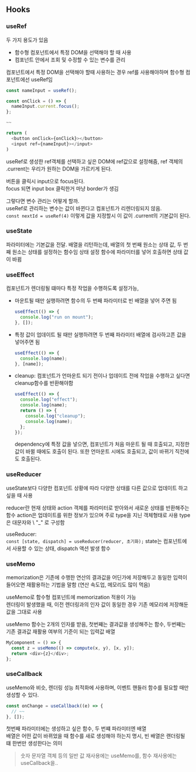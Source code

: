 ## Hooks

### useRef

두 가지 용도가 있음

- 함수형 컴포넌트에서 특정 DOM을 선택해야 할 때 사용
- 컴포넌트 안에서 조회 및 수정할 수 있는 변수를 관리

컴포넌트에서 특정 DOM을 선택해야 할때 사용하는 경우 ref를 사용해야하며 함수형 컴포넌트에선 useRef임

```javascript
const nameInput = useRef();

const onClick = () => {
  nameInput.current.focus();
};

~~

return (
  <button onClick={onClick}></button>
  <input ref={nameInput}></input>
)
```

useRef로 생성한 ref객체를 선택하고 싶은 DOM에 ref값으로 설정해줌, ref 객체의 .current는 우리가 원하는 DOM을 가르키게 된다.

버튼을 클릭시 input으로 focus된다. \
focus 되면 input box 클릭한거 마냥 border가 생김

그렇다면 변수 관리는 어떻게 할까. \
useRef로 관리하는 변수는 값이 바뀐다고 컴포넌트가 리렌더링되지 않음. \
`const nextId = useRef(4)` 이렇게 값을 지정할시 이 값이 .current의 기본값이 된다.

### useState

파라미터에는 기본값을 전달. 배열을 리턴하는데, 배열의 첫 번째 원소는 상태 값, 두 번째 원소는 상태를 설정하는 함수임 상태 설정 함수에 파라미터를 넣어 호출하면 상태 값이 바뀜

### useEffect

컴포넌트가 렌더링될 떄마다 특정 작업을 수행하도록 설정가능,

- 마운트될 때만 실행하려면 함수의 두 번째 파라미터로 빈 배열을 넣어 주면 됨
  ```javascript
  useEffect(() => {
    console.log("run on mount");
  }, []);
  ```
- 특정 값이 업데이트 될 때만 실행하려면 두 번째 파라미터 배열에 검사하고픈 값을 넣어주면 됨
  ```javascript
  useEffect(() => {
    console.log(name);
  }, [name]);
  ```
- cleanup: 컴포넌트가 언마운트 되기 전이나 업데이트 전에 작업을 수행하고 싶다면 cleanup함수를 반환해야함

  ```javascript
  useEffect(() => {
    console.log("effect");
    console.log(name);
    return () => {
      console.log("cleanup");
      console.log(name);
    };
  });
  ```

  dependency에 특정 값을 넣으면, 컴포넌트가 처음 마운트 될 때 호출되고, 지정한 값이 바뀔 때에도 호출이 된다. 또한 언마운트 시에도 호출되고, 값이 바뀌기 직전에도 호출된다.

### useReducer

useState보다 다양한 컴포넌트 상황에 따라 다양한 상태를 다른 값으로 업데이트 하고 싶을 때 사용

reducer란 현재 상태와 action 객체를 파라미터로 받아와서 새로운 상태를 반환해주는 함수
action은 업데이트를 위한 정보가 있으며 주로 type을 지닌 객체형태로 사용 type은 대문자와 \ "\_" 로 구성함

useReducer: \
 `const [state, dispatch] = useReducer(reducer, 초기화);`
state는 컴포넌트에서 사용할 수 있는 상태, dispatch 액션 발생 함수

### useMemo

memorization은 기존에 수행한 연산의 결과값을 어딘가에 저장해두고 동일한 입력이 들어오면 재활용하는 기법을 말함 (연산 속도업, 메모리도 많이 먹음)

useMemo로 함수형 컴포넌트에 memorization 적용이 가능\
렌더링이 발생했을 때, 이전 렌더링과의 인자 값이 동일한 경우 기존 메모리에 저장해둔 값을 그대로 사용

useMemo 함수는 2개의 인자를 받음, 첫번쨰는 결과값을 생성해주는 함수, 두번쨰는 기존 결과값 재활용 여부의 기준이 되는 입력값 배열

```javascript
MyComponent = () => {
  const z = useMemo(() => compute(x, y), [x, y]);
  return <div>{z}</div>;
};
```

### useCallback

useMemo와 비슷, 렌더링 성능 최적화에 사용하며, 이벤트 핸들러 함수를 필요할 때만 생성할 수 있다.

```javascript
const onChange = useCallback((e) => {
  // ~~
}, []);
```

첫번째 파라미터에는 생성하고 싶은 함수, 두 번쨰 파라미터엔 배열\
배열은 어떤 값이 바뀌었을 때 함수를 새로 생성해야 하는지 명시, 빈 배열은 랜더링될 떄 한번만 생성한다는 의미

> 숫자 문자열 객체 등의 일반 값 재사용에는 useMemo를, 함수 재사용에는 useCallback을..
